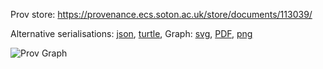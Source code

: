 
Prov store: https://provenance.ecs.soton.ac.uk/store/documents/113039/

Alternative serialisations: [json](https://provenance.ecs.soton.ac.uk/store/documents/113039.json), [turtle](https://provenance.ecs.soton.ac.uk/store/documents/113039.ttl),
Graph: [svg](https://provenance.ecs.soton.ac.uk/store/documents/113039.svg), [PDF](https://provenance.ecs.soton.ac.uk/store/documents/113039.pdf), [png](https://provenance.ecs.soton.ac.uk/store/documents/113039.png)

![Prov Graph](https://provenance.ecs.soton.ac.uk/store/documents/113039.png)

        